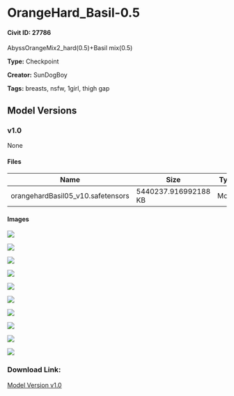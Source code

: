 # OrangeHard_Basil-0.5

#### Civit ID: 27786

<p>AbyssOrangeMix2_hard(0.5)+Basil mix(0.5)</p>

**Type:** Checkpoint

**Creator:** SunDogBoy

**Tags:** breasts, nsfw, 1girl, thigh gap

## Model Versions

### v1.0

None

#### Files

| Name | Size | Type | Format | Download Url | AutoV1 | AutoV2 | SHA256 | CRC32 | BLAKE3 |
| --- | --- | --- | --- | --- | --- | --- | --- | --- | --- |
| orangehardBasil05_v10.safetensors | 5440237.916992188 KB | Model | SafeTensor | https://civitai.com/api/download/models/33279 | 79220DE4 | 5CEC660D69 | 5CEC660D692895627AEF6031A5278C4D7EB3BF208B28202BC9667E10A78E2C2B | B6F14243 | 9F1407F9151592A4B7A27055255B6003D0FFBBB4B894DC89AA2549BEEEBCC727 |

#### Images

<p><img src="https://image.civitai.com/xG1nkqKTMzGDvpLrqFT7WA/aeb5eec9-7510-4555-0fa9-4bffc3800200/width=450/385467.jpeg" /></p>

<p><img src="https://image.civitai.com/xG1nkqKTMzGDvpLrqFT7WA/9e2b9063-91f0-44ee-fc77-6a7f4bbcf000/width=450/379132.jpeg" /></p>

<p><img src="https://image.civitai.com/xG1nkqKTMzGDvpLrqFT7WA/be39d59d-0b8d-456e-a821-4f428c8c0b00/width=450/379131.jpeg" /></p>

<p><img src="https://image.civitai.com/xG1nkqKTMzGDvpLrqFT7WA/f953367e-cffa-4579-bb78-0da4f32fcd00/width=450/379130.jpeg" /></p>

<p><img src="https://image.civitai.com/xG1nkqKTMzGDvpLrqFT7WA/3219153e-56d7-459f-7b1a-9d279a03e600/width=450/379129.jpeg" /></p>

<p><img src="https://image.civitai.com/xG1nkqKTMzGDvpLrqFT7WA/2b54c2cd-f0ce-4bf3-e5c2-86dd64c84a00/width=450/379128.jpeg" /></p>

<p><img src="https://image.civitai.com/xG1nkqKTMzGDvpLrqFT7WA/e11162bf-bec2-4a14-b4f3-81c573e78f00/width=450/379127.jpeg" /></p>

<p><img src="https://image.civitai.com/xG1nkqKTMzGDvpLrqFT7WA/87398c7e-ce5e-466b-7da7-9cf9bf894e00/width=450/379126.jpeg" /></p>

<p><img src="https://image.civitai.com/xG1nkqKTMzGDvpLrqFT7WA/390759e4-a913-4dae-e55c-a0a1ac321900/width=450/379125.jpeg" /></p>

<p><img src="https://image.civitai.com/xG1nkqKTMzGDvpLrqFT7WA/bf903122-980e-4111-4d12-aaa6a6f5c800/width=450/379124.jpeg" /></p>

### Download Link:

[Model Version v1.0](https://civitai.com/api/download/models/33279)

